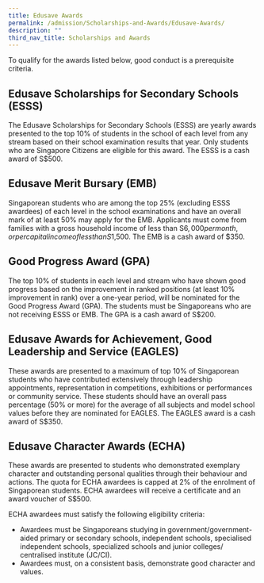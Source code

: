 ```yaml
---
title: Edusave Awards
permalink: /admission/Scholarships-and-Awards/Edusave-Awards/
description: ""
third_nav_title: Scholarships and Awards
---
```


To qualify for the awards listed below, good conduct is a prerequisite criteria. 

Edusave Scholarships for Secondary Schools (ESSS)
------------------------------------------------

The Edusave Scholarships for Secondary Schools (ESSS) are yearly awards presented to the top 10% of students in the school of each level from any stream based on their school examination results that year. Only students who are Singapore Citizens are eligible for this award. The ESSS is a cash award of S$500.

  

Edusave Merit Bursary (EMB)
---------------------------

Singaporean students who are among the top 25% (excluding ESSS awardees) of each level in the school examinations and have an overall mark of at least 50% may apply for the EMB. Applicants must come from families with a gross household income of less than S$6,000 per month, or per capital income of less than S$1,500. The EMB is a cash award of $350.

  

Good Progress Award (GPA)
-------------------------

The top 10% of students in each level and stream who have shown good progress based on the improvement in ranked positions (at least 10% improvement in rank) over a one-year period, will be nominated for the Good Progress Award (GPA). The students must be Singaporeans who are not receiving ESSS or EMB. The GPA is a cash award of S$200.

  

Edusave Awards for Achievement, Good Leadership and Service (EAGLES)
--------------------------------------------------------------------

These awards are presented to a maximum of top 10% of Singaporean students who have contributed extensively through leadership appointments, representation in competitions, exhibitions or performances or community service. These students should have an overall pass percentage (50% or more) for the average of all subjects and model school values before they are nominated for EAGLES. The EAGLES award is a cash award of S$350.

  

Edusave Character Awards (ECHA)
------------------------------

These awards are presented to students who demonstrated exemplary character and outstanding personal qualities through their behaviour and actions. The quota for ECHA awardees is capped at 2% of the enrolment of Singaporean students. ECHA awardees will receive a certificate and an award voucher of S$500.

  

ECHA awardees must satisfy the following eligibility criteria:

*   Awardees must be Singaporeans studying in government/government-aided primary or secondary schools, independent schools, specialised independent schools, specialized schools and junior colleges/ centralised institute (JC/CI).
*   Awardees must, on a consistent basis, demonstrate good character and values.
